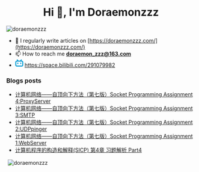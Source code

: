 <!--

### Hi there 👋

**Doraemonzzz/Doraemonzzz** is a ✨ _special_ ✨ repository because its `README.md` (this file) appears on your GitHub profile.

Here are some ideas to get you started:

- 🔭 I’m currently working on ...
- 🌱 I’m currently learning ...
- 👯 I’m looking to collaborate on ...
- 🤔 I’m looking for help with ...
- 💬 Ask me about ...
- 📫 How to reach me: ...
- 😄 Pronouns: ...
- ⚡ Fun fact: ...
-->



<h1 align="center">Hi 👋, I'm Doraemonzzz</h1>
<p align="left"> <img src="https://komarev.com/ghpvc/?username=doraemonzzz&label=Profile%20views&color=0e75b6&style=flat" alt="doraemonzzz" /> </p>

- 📝 I regularly write articles on [https://doraemonzzz.com/](https://doraemonzzz.com/)
- 📫 How to reach me **doraemon_zzz@163.com**
- ![](./bilibili.png) https://space.bilibili.com/291079982

### Blogs posts
<!-- BLOG-POST-LIST:START -->
- [计算机网络——自顶向下方法（第七版）Socket Programming Assignment 4:ProxyServer](http://www.doraemonzzz.com/2021/06/24/2021-6-24-%E8%AE%A1%E7%AE%97%E6%9C%BA%E7%BD%91%E7%BB%9C%E2%80%94%E2%80%94%E8%87%AA%E9%A1%B6%E5%90%91%E4%B8%8B%E6%96%B9%E6%B3%95%EF%BC%88%E7%AC%AC%E4%B8%83%E7%89%88%EF%BC%89Socket-Programming-Assignment-4ProxyServer/)
- [计算机网络——自顶向下方法（第七版）Socket Programming Assignment 3:SMTP](http://www.doraemonzzz.com/2021/06/22/2021-6-22-%E8%AE%A1%E7%AE%97%E6%9C%BA%E7%BD%91%E7%BB%9C%E2%80%94%E2%80%94%E8%87%AA%E9%A1%B6%E5%90%91%E4%B8%8B%E6%96%B9%E6%B3%95%EF%BC%88%E7%AC%AC%E4%B8%83%E7%89%88%EF%BC%89Socket-Programming-Assignment-3SMTP/)
- [计算机网络——自顶向下方法（第七版）Socket Programming Assignment 2:UDPpinger](http://www.doraemonzzz.com/2021/06/22/2021-6-22-%E8%AE%A1%E7%AE%97%E6%9C%BA%E7%BD%91%E7%BB%9C%E2%80%94%E2%80%94%E8%87%AA%E9%A1%B6%E5%90%91%E4%B8%8B%E6%96%B9%E6%B3%95%EF%BC%88%E7%AC%AC%E4%B8%83%E7%89%88%EF%BC%89Socket-Programming-Assignment-2UDPpinger/)
- [计算机网络——自顶向下方法（第七版）Socket Programming Assignment 1:WebServer](http://www.doraemonzzz.com/2021/06/22/2021-6-22-%E8%AE%A1%E7%AE%97%E6%9C%BA%E7%BD%91%E7%BB%9C%E2%80%94%E2%80%94%E8%87%AA%E9%A1%B6%E5%90%91%E4%B8%8B%E6%96%B9%E6%B3%95%EF%BC%88%E7%AC%AC%E4%B8%83%E7%89%88%EF%BC%89Socket-Programming-Assignment-1WebServer/)
- [计算机程序的构造和解释(SICP) 第4章 习题解析 Part4](http://www.doraemonzzz.com/2021/06/21/2021-6-21-%E8%AE%A1%E7%AE%97%E6%9C%BA%E7%A8%8B%E5%BA%8F%E7%9A%84%E6%9E%84%E9%80%A0%E5%92%8C%E8%A7%A3%E9%87%8A(SICP)-%E7%AC%AC4%E7%AB%A0-%E4%B9%A0%E9%A2%98%E8%A7%A3%E6%9E%90-Part4/)
<!-- BLOG-POST-LIST:END -->

<p>&nbsp;<img align="center" src="https://github-readme-stats.vercel.app/api?username=doraemonzzz&show_icons=true&locale=en" alt="doraemonzzz" /></p>